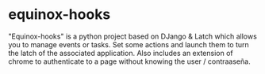# equinox-hooks
"Equinox-hooks" is a python project based on DJango &amp; Latch which allows you to manage events or tasks. Set some actions and launch them to turn the latch of the associated application. Also includes an extension of chrome to authenticate to a page without knowing the user / contraaseña.
